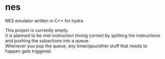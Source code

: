 # nes
NES emulator written in C++ for hydra    

This project is currently empty.    
It is planned to be mid-instruction timing correct by splitting the instructions and pushing the subactions into a queue.    
Whenever you pop the queue, any timer/ppu/other stuff that needs to happen gets triggered.
